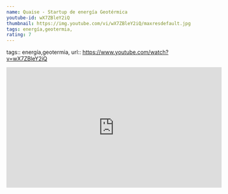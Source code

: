 ```yaml
---
name: Quaise - Startup de energía Geotérmica
youtube-id: wX7ZBleY2iQ
thumbnail: https://img.youtube.com/vi/wX7ZBleY2iQ/maxresdefault.jpg
tags: energía,geotermia,
rating: 7
---
```

tags:: energía,geotermia,
url:: https://www.youtube.com/watch?v=wX7ZBleY2iQ

<iframe width='560' height='315' src='https://www.youtube.com/embed/wX7ZBleY2iQ' title='YouTube video player' frameborder='0' allow='accelerometer; autoplay; clipboard-write; encrypted-media; gyroscope; picture-in-picture; web-share' allowfullscreen></iframe>


